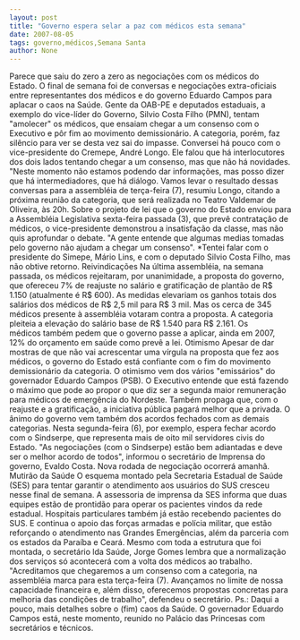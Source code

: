 ```yaml
---
layout: post
title: "Governo espera selar a paz com médicos esta semana"
date: 2007-08-05
tags: governo,médicos,Semana Santa
author: None
---
```

Parece que saiu do&nbsp;zero a zero as negocia&ccedil;&otilde;es com&nbsp;os m&eacute;dicos do Estado.&nbsp;O final de semana foi de conversas&nbsp;e&nbsp;negocia&ccedil;&otilde;es extra-oficiais entre representantes dos m&eacute;dicos e do governo Eduardo Campos para aplacar o caos na Sa&uacute;de. 
Gente da OAB-PE e deputados estaduais, a exemplo do vice-l&iacute;der do Governo, Silvio Costa Filho (PMN), tentam &quot;amolecer&quot; os m&eacute;dicos, que ensaiam chegar a um consenso com o Executivo e p&ocirc;r fim ao movimento demission&aacute;rio. 
A categoria, por&eacute;m, faz sil&ecirc;ncio para ver se desta vez sai do impasse.
Conversei h&aacute; pouco com o vice-presidente do Cremepe, Andr&eacute; Longo. Ele falou que h&aacute; interlocutores dos dois lados tentando chegar a um consenso, mas que n&atilde;o h&aacute; novidades.
&quot;Neste momento n&atilde;o estamos podendo dar informa&ccedil;&otilde;es, mas posso dizer que h&aacute; intermediadores, que h&aacute; di&aacute;logo. Vamos levar o resultado dessas conversas para a assembl&eacute;ia de ter&ccedil;a-feira (7), resumiu Longo, citando a pr&oacute;xima reuni&atilde;o da categoria, que ser&aacute; realizada no Teatro Valdemar de Oliveira, &agrave;s 20h. 
Sobre o projeto de lei que o governo do Estado enviou para a Assembl&eacute;ia Legislativa sexta-feira passada (3), que prev&ecirc; contrata&ccedil;&atilde;o de m&eacute;dicos, o vice-presidente demonstrou a insatisfa&ccedil;&atilde;o da classe, mas n&atilde;o quis aprofundar o debate. &quot;A gente entende que algumas medias tomadas pelo governo n&atilde;o ajudam a chegar um consenso&quot;.
*Tentei falar com o presidente do Simepe, M&aacute;rio Lins, e com o deputado Silvio Costa Filho, mas n&atilde;o obtive retorno. 
Reivindica&ccedil;&otilde;es 
Na &uacute;ltima assembl&eacute;ia, na semana passada, os m&eacute;dicos rejeitaram, por unanimidade, a proposta do governo, que ofereceu 7% de reajuste no sal&aacute;rio e gratifica&ccedil;&atilde;o de plant&atilde;o de R$ 1.150 (atualmente &eacute; R$ 600).
As medidas elevariam os ganhos totais dos sal&aacute;rios dos m&eacute;dicos de R$ 2,5 mil para R$ 3 mil. Mas os cerca de 345 m&eacute;dicos presente &agrave; assembl&eacute;ia votaram contra a proposta. A categoria pleiteia a eleva&ccedil;&atilde;o do sal&aacute;rio base de R$ 1.540 para R$ 2.161. 
Os m&eacute;dicos&nbsp;tamb&eacute;m pedem que o governo passe a aplicar, ainda em 2007, 12% do or&ccedil;amento em sa&uacute;de como prev&ecirc; a lei.
Otimismo
Apesar de dar mostras de que n&atilde;o vai acrescentar uma v&iacute;rgula na proposta que fez aos m&eacute;dicos, o governo do Estado est&aacute; confiante com o fim do movimento demission&aacute;rio da categoria. O otimismo vem dos v&aacute;rios &quot;emiss&aacute;rios&quot; do governador Eduardo Campos (PSB).
O Executivo entende que est&aacute; fazendo o m&aacute;ximo que pode ao propor o que diz ser a segunda maior remunera&ccedil;&atilde;o para m&eacute;dicos de emerg&ecirc;ncia do Nordeste. Tamb&eacute;m propaga que, com o reajuste e a gratifica&ccedil;&atilde;o, a iniciativa p&uacute;blica pagar&aacute; melhor que a privada. 
O &acirc;nimo do governo vem tamb&eacute;m dos acordos fechados com as demais categorias. Nesta segunda-feira (6), por exemplo, espera fechar acordo com o Sindserpe, que representa mais de oito mil servidores civis do Estado. 
&quot;As negocia&ccedil;&otilde;es (com o Sindserpe) est&atilde;o bem adiantadas e deve ser o melhor acordo de todos&quot;, informou o secret&aacute;rio de Imprensa do governo, Evaldo Costa. Nova rodada de negocia&ccedil;&atilde;o ocorrer&aacute; amanh&atilde;.
Mutir&atilde;o da Sa&uacute;de
O esquema montado pela Secretaria Estadual de Sa&uacute;de (SES) para tentar garantir o atendimento aos usu&aacute;rios do SUS cresceu nesse final de semana. A assessoria de imprensa da SES informa que duas equipes est&atilde;o de prontid&atilde;o para operar os pacientes vindos da rede estadual.
Hospitais particulares tamb&eacute;m j&aacute; est&atilde;o recebendo pacientes do SUS. E continua o apoio das for&ccedil;as armadas e pol&iacute;cia militar, que est&atilde;o refor&ccedil;ando o atendimento nas Grandes Emerg&ecirc;ncias, al&eacute;m da parceria com os estados da Para&iacute;ba e Cear&aacute;.
Mesmo com toda a estrutura que foi montada, o secret&aacute;rio lda Sa&uacute;de, Jorge Gomes lembra que a normaliza&ccedil;&atilde;o dos servi&ccedil;os s&oacute; acontecer&aacute; com a volta dos m&eacute;dicos ao trabalho.
&quot;Acreditamos que chegaremos a um consenso com a categoria, na assembl&eacute;ia marca para esta ter&ccedil;a-feira (7). Avan&ccedil;amos no limite de nossa capacidade financeira e, al&eacute;m disso, oferecemos propostas concretas para melhoria das condi&ccedil;&otilde;es de trabalho&quot;, defendeu o secret&aacute;rio.
Ps.: Daqui&nbsp;a pouco, mais detalhes sobre o (fim) caos da Sa&uacute;de. O governador Eduardo Campos est&aacute;, neste momento, reunido no Pal&aacute;cio das Princesas com secret&aacute;rios e t&eacute;cnicos.  